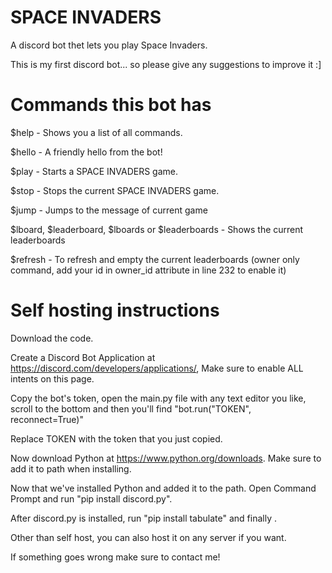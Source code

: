 # SPACE INVADERS
A discord bot thet lets you play Space Invaders.

This is my first discord bot... so please give any suggestions to improve it :]

# Commands this bot has
$help - Shows you a list of all commands.

$hello - A friendly hello from the bot!

$play - Starts a SPACE INVADERS game.

$stop - Stops the current SPACE INVADERS game.

$jump - Jumps to the message of current game

$lboard, $leaderboard, $lboards or $leaderboards - Shows the current leaderboards

$refresh - To refresh and empty the current leaderboards (owner only command, add your id in owner_id attribute in line 232 to enable it)

# Self hosting instructions

Download the code.

Create a Discord Bot Application at https://discord.com/developers/applications/, Make sure to enable ALL intents on this page.

Copy the bot's token, open the main.py file with any text editor you like, scroll to the bottom and then you'll find "bot.run("TOKEN", reconnect=True)"

Replace TOKEN with the token that you just copied.

Now download Python at https://www.python.org/downloads. Make sure to add it to path when installing.

Now that we've installed Python and added it to the path. Open Command Prompt and run "pip install discord.py".

After discord.py is installed, run "pip install tabulate" and finally .

Other than self host, you can also host it on any server if you want.

If something goes wrong make sure to contact me!
